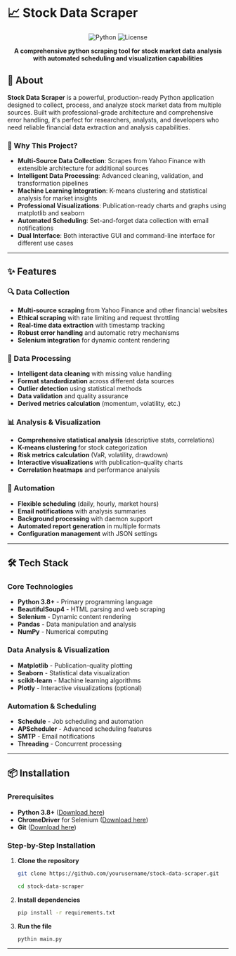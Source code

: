 # 📈 Stock Data Scraper

<div align="center">

![Python](https://img.shields.io/badge/Python-3.8%2B-blue?style=for-the-badge&logo=python&logoColor=white)
![License](https://img.shields.io/badge/License-MIT-green?style=for-the-badge)

<p align="center">
  <b>A comprehensive python scraping tool for stock market data analysis with automated scheduling and visualization capabilities</b>
</p>

</div>

## 🎯 About

**Stock Data Scraper** is a powerful, production-ready Python application designed to collect, process, and analyze stock market data from multiple sources. Built with professional-grade architecture and comprehensive error handling, it's perfect for researchers, analysts, and developers who need reliable financial data extraction and analysis capabilities.

### 🌟 Why This Project?

- **Multi-Source Data Collection**: Scrapes from Yahoo Finance with extensible architecture for additional sources
- **Intelligent Data Processing**: Advanced cleaning, validation, and transformation pipelines
- **Machine Learning Integration**: K-means clustering and statistical analysis for market insights
- **Professional Visualizations**: Publication-ready charts and graphs using matplotlib and seaborn
- **Automated Scheduling**: Set-and-forget data collection with email notifications
- **Dual Interface**: Both interactive GUI and command-line interface for different use cases

---

## ✨ Features

### 🔍 Data Collection
- **Multi-source scraping** from Yahoo Finance and other financial websites
- **Ethical scraping** with rate limiting and request throttling
- **Real-time data extraction** with timestamp tracking
- **Robust error handling** and automatic retry mechanisms
- **Selenium integration** for dynamic content rendering

### 🧹 Data Processing
- **Intelligent data cleaning** with missing value handling
- **Format standardization** across different data sources
- **Outlier detection** using statistical methods
- **Data validation** and quality assurance
- **Derived metrics calculation** (momentum, volatility, etc.)

### 📊 Analysis & Visualization
- **Comprehensive statistical analysis** (descriptive stats, correlations)
- **K-means clustering** for stock categorization
- **Risk metrics calculation** (VaR, volatility, drawdown)
- **Interactive visualizations** with publication-quality charts
- **Correlation heatmaps** and performance analysis

### 🔄 Automation
- **Flexible scheduling** (daily, hourly, market hours)
- **Email notifications** with analysis summaries
- **Background processing** with daemon support
- **Automated report generation** in multiple formats
- **Configuration management** with JSON settings

---

## 🛠️ Tech Stack

### Core Technologies
- **Python 3.8+** - Primary programming language
- **BeautifulSoup4** - HTML parsing and web scraping
- **Selenium** - Dynamic content rendering
- **Pandas** - Data manipulation and analysis
- **NumPy** - Numerical computing

### Data Analysis & Visualization
- **Matplotlib** - Publication-quality plotting
- **Seaborn** - Statistical data visualization
- **scikit-learn** - Machine learning algorithms
- **Plotly** - Interactive visualizations (optional)

### Automation & Scheduling
- **Schedule** - Job scheduling and automation
- **APScheduler** - Advanced scheduling features
- **SMTP** - Email notifications
- **Threading** - Concurrent processing

---

## 📦 Installation

### Prerequisites
- **Python 3.8+** ([Download here](https://www.python.org/downloads/))
- **ChromeDriver** for Selenium ([Download here](https://chromedriver.chromium.org/))
- **Git** ([Download here](https://git-scm.com/downloads))

### Step-by-Step Installation

1. **Clone the repository**
   ```bash
   git clone https://github.com/yourusername/stock-data-scraper.git
   ```
   ```bash
   cd stock-data-scraper
   ```
2. **Install dependencies**
   ```bash
   pip install -r requirements.txt
   ```
3. **Run the file**
   ```bash
   pythin main.py
   ```
---
